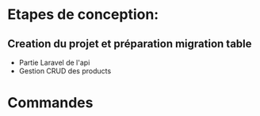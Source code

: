 # Etapes de conception:

## Creation du projet et préparation migration table
- Partie Laravel de l'api
- Gestion CRUD des products

# Commandes
